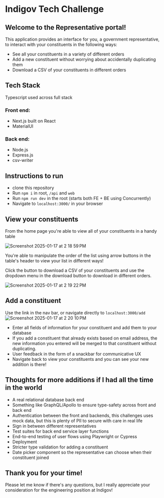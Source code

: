 # Indigov Tech Challenge

## Welcome to the Representative portal! 
This application provides an interface for you, a government representative, to interact with your constituents in the following ways:
- See all your constituents in a variety of different orders
- Add a new constituent without worrying about accidentally duplicating them 
- Download a CSV of your constituents in different orders

## Tech Stack
Typescript used across full stack
### Front end:
- Next.js built on React
- MaterialUI

### Back end:
- Node.js
- Express.js
- csv-writer


## Instructions to run 
- clone this repository
- Run `npm i` in root, `/api` and `web`
- Run `npm run dev` in the root (starts both FE + BE using Concurrently) 
- Navigate to `localhost:3000/` in your browser

## View your constituents
From the home page you're able to view all of your constituents in a handy table

![Screenshot 2025-01-17 at 2 18 59 PM](https://github.com/user-attachments/assets/d6ddf80f-c19c-4848-9ebf-5f84713add0d)

You're able to manipulate the order of the list using arrow buttons in the table's header to view your list in different ways! 

Click the button to download a CSV of your constituents and use the dropdown menu in the download button to download in different orders.

![Screenshot 2025-01-17 at 2 19 22 PM](https://github.com/user-attachments/assets/0c69504e-c980-48e0-a5a8-8b31c3c237c1)

## Add a constituent

Use the link in the nav bar, or navigate directly to `localhost:3000/add`
![Screenshot 2025-01-17 at 2 20 10 PM](https://github.com/user-attachments/assets/3302c09d-5046-4dd8-ba7b-6215a15247ab)


- Enter all fields of information for your constituent and add them to your database
- If you add a constituent that already exists based on email address, the new information you entered will be merged to that constituent without duplicating.
- User feedback in the form of a snackbar for communicative UX
- Navigate back to view your constituents and you can see your new addition is there!

## Thoughts for more additions if I had all the time in the world
- A real relational database back end
- Something like GraphQL/Apollo to ensure type-safety across front and back end
- Authentication between the front and backends, this challenges uses mock data, but this is plenty of PII to secure with care in real life
- Sign in between different representatives
- Test suites for back end service layer functions
- End-to-end testing of user flows using Playwright or Cypress
- Deployment
- Stricter type validation for adding a constituent
- Date picker component so the representative can choose when their constituent joined 

## Thank you for your time!
Please let me know if there's any questions, but I really appreciate your consideration for the engineering position at Indigov!
